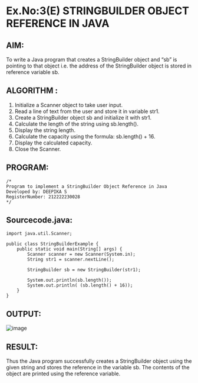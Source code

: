 # Ex.No:3(E)  STRINGBUILDER OBJECT REFERENCE IN JAVA

## AIM:
To write a Java program that creates a StringBuilder object and “sb” is pointing to that object i.e. the address of the StringBuilder object is stored in reference variable sb.

## ALGORITHM :
1. Initialize a Scanner object to take user input.
2. Read a line of text from the user and store it in variable str1.
3. Create a StringBuilder object sb and initialize it with str1.
4. Calculate the length of the string using sb.length().
5. Display the string length.
6. Calculate the capacity using the formula: sb.length() + 16.
7. Display the calculated capacity.
8. Close the Scanner.

## PROGRAM:
 ```
/*
Program to implement a StringBuilder Object Reference in Java
Developed by: DEEPIKA S
RegisterNumber: 212222230028
*/
```

## Sourcecode.java:
```
import java.util.Scanner;

public class StringBuilderExample {
    public static void main(String[] args) {
        Scanner scanner = new Scanner(System.in);
        String str1 = scanner.nextLine();

        StringBuilder sb = new StringBuilder(str1);

        System.out.println(sb.length());
        System.out.println( (sb.length() + 16));
    }
}
```

## OUTPUT:

![image](https://github.com/user-attachments/assets/5b7a8739-b88f-465d-a187-a0c1f6e35103)

## RESULT:
Thus the  Java program successfully creates a StringBuilder object using the given string and stores the reference in the variable sb. The contents of the object are printed using the reference variable.
